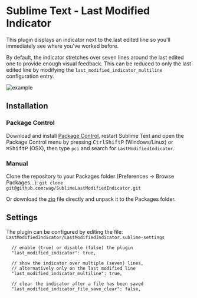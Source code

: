 # Sublime Text - Last Modified Indicator

This plugin displays an indicator next to the last edited line so you'll immediately see where you've worked before.

By default, the indicator stretches over seven lines around the last edited one to provide enough visual feedback.
This can be reduced to only the last edited line by modifying the `last_modified_indicator_multiline` configuration entry.

![example](https://dl.dropboxusercontent.com/u/50095156/lasteditedindicator_example.png)

## Installation

### Package Control
Download and install [Package Control](http://wbond.net/sublime_packages/package_control), restart Sublime Text and open the Package Control menu by pressing <kbd>Ctrl</kbd><kbd>Shift</kbd><kbd>P</kbd> (Windows/Linux) or <kbd>⌘</kbd><kbd>Shift</kbd><kbd>P</kbd> (OSX), then type `pci` and search for `LastModifiedIndicator`.

### Manual
Clone the repository to your Packages folder (Preferences -> Browse Packages...): `git clone git@github.com:wag/SublimeLastModifiedIndicator.git`

Or download the [zip](https://github.com/wag/SublimeLastModifiedIndicator/archive/master.zip) file directly and unpack it to the Packages folder.


## Settings

The plugin can be configured by editing the file: `LastModifiedIndicator/LastModifiedIndicator.sublime-settings`

      // enable (true) or disable (false) the plugin
      "last_modified_indicator": true,

      // show the indicator over multiple (seven) lines,
      // alternatively only on the last modified line
      "last_modified_indicator_multiline": true,

      // clear the indicator after a file has been saved
      "last_modified_indicator_file_save_clear": false,
